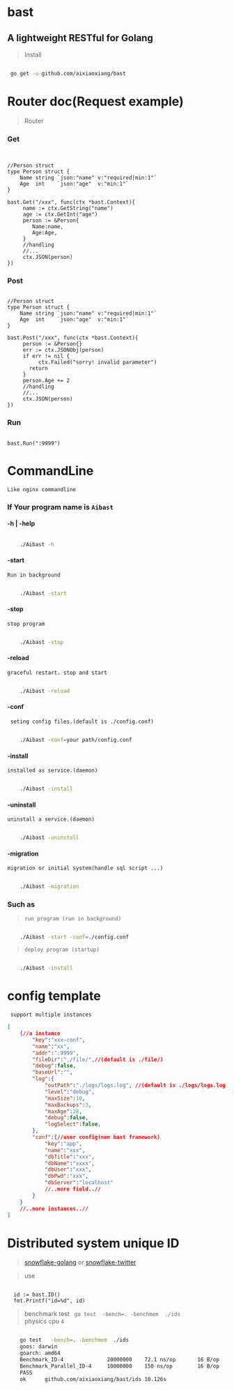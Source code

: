 # bast

## A lightweight RESTful  for Golang


> Install

``` bash

 go get -u github.com/aixiaoxiang/bast

 ```

# Router doc(Request example)

> Router
 

### Get

``` golang


//Person struct 
type Person struct {
	Name string `json:"name" v:"required|min:1"`
	Age  int    `json:"age"  v:"min:1"` 
}

bast.Get("/xxx", func(ctx *bast.Context){
     name := ctx.GetString("name")
     age := ctx.GetInt("age") 
     person := &Person{
        Name:name,
        Age:Age, 
     }
     //handling
     //...
     ctx.JSON(person)
})

```
 

### Post

``` golang

//Person struct 
type Person struct {
	Name string `json:"name" v:"required|min:1"`
	Age  int    `json:"age"  v:"min:1"` 
} 

bast.Post("/xxx", func(ctx *bast.Context){
     person := &Person{}  
     err := ctx.JSONObj(person)
     if err != nil {
          ctx.Failed("sorry! invalid parameter")
	   return
     }
     person.Age += 2
     //handling
     //...
     ctx.JSON(person)
}) 

```

### Run 

``` golang

bast.Run(":9999")

```
  

# CommandLine

` Like nginx commandline `

### If Your program name is ``` Aibast ```

#### -h | -help

``` bash

    ./Aibast -h

```

#### -start   

` Run in background  `

``` bash

    ./Aibast -start

```

#### -stop 

` stop program `

``` bash

    ./Aibast -stop

```

#### -reload    

`graceful restart. stop and start`

``` bash

    ./Aibast -reload

```

#### -conf 

` seting config files.(default is ./config.conf)`

``` bash

    ./Aibast -conf=your path/config.conf 

```


#### -install 

`installed as service.(daemon) `


``` bash

    ./Aibast -install

```


#### -uninstall 

`uninstall a service.(daemon) `


``` bash

    ./Aibast -uninstall

```
 

#### -migration 
 
` migration or initial system(handle sql script ...) `

``` bash

    ./Aibast -migration

```
 
### Such as

>` run program (run in background) `


``` bash  

    ./Aibast -start -conf=./config.conf 

```


> ` deploy program (startup) `


``` bash  

    ./Aibast -install

```

# config template

` support multiple instances` 
 

``` json
[
    {//a instance
        "key":"xxx-conf",
        "name":"xx",
        "addr":":9999",
        "fileDir":"./file/",//(default is ./file/)
        "debug":false,
        "baseUrl":"",
        "log":{
            "outPath":"./logs/logs.log", //(default is ./logs/logs.log)
            "level":"debug",
            "maxSize":10,
            "maxBackups":3,
            "maxAge":28,
            "debug":false,
            "logSelect":false,
        },
        "conf":{//user config(non bast framework)
            "key":"app",
            "name":"xxx",
            "dbTitle":"xxx",
            "dbName":"xxxx",
            "dbUser":"xxx",
            "dbPwd":"xxx",
            "dbServer":"localhost"
            //..more field..//
        }
    }
    //..more instances..//
]

```

# Distributed system unique ID    

> [snowflake-golang](https://github.com/bwmarrin/snowflake)  or [snowflake-twitter](https://github.com/twitter/snowflake)   
 

> use  

``` golang

  id := bast.ID()
  fmt.Printf("id=%d", id)

```

> benchmark test ``` go test  -bench=. -benchmem  ./ids```   
physics cpu ``` 4 ```

``` bash

    go test   -bench=. -benchmem  ./ids
    goos: darwin
    goarch: amd64 
    Benchmark_ID-4              20000000    72.1 ns/op       16 B/op     1 allocs/op
    Benchmark_Parallel_ID-4     10000000    150 ns/op        16 B/op     1 allocs/op
    PASS
    ok      github.com/aixiaoxiang/bast/ids 10.126s

```
